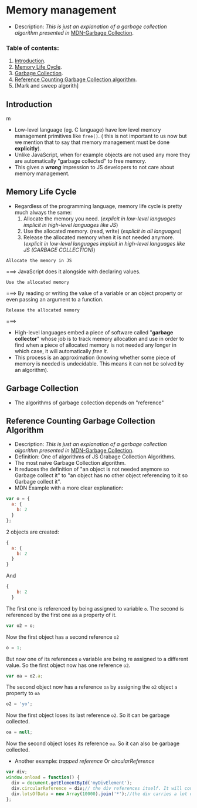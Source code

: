# Memory management

- Description:
    _This is just an explanation of a garbage collection algorithm presented in_ [MDN-Garbage Collection](https://developer.mozilla.org/en-US/docs/Web/JavaScript/Memory_Management#Garbage_collection).
    
    
### Table of contents:

1. [Introduction](#introduction).
2. [Memory Life Cycle](#memory-life-cycle).
3. [Garbage Collection](#garbage-collection).
4. [Reference Counting Garbage Collection algorithm](#reference-counting-garbage-collection-algorithm).
5. [Mark and sweep algorith]

## Introduction
m
- Low-level language (eg. C language) have low level memory management primitives like `free()`. ( this is not important to us now but we mention that to say that memory management must be done **explicitly**).
- Unlike JavaScript, when for example objects are not used any more they are automatically "garbage collected" to free memory.
- This gives a _**wrong**_ impression to JS developers to not care about memory management.


## Memory Life Cycle

- Regardless of the programming language, memory life cycle is pretty much always the same:
    1. Allocate the memory you need. (_explicit in low-level languages implicit in high-level languages like JS_)
    2. Use the allocated memory. (read, write) (_explicit in all languages_)
    3. Release the allocated memory when it is not needed anymore. (_explicit in low-level languages implicit in high-level languages like JS (GARBAGE COLLECTION)_)

```
Allocate the memory in JS
```
 ===> JavaScript does it alongside with declaring values.
 
 ```
Use the allocated memory
 ```
 ===> By reading or writing the value of a variable or an object property or even passing an argument to a function.

```
Release the allocated memory
```
===>
- High-level languages embed a piece of software called "**garbage collector**" whose job is to track memory allocation and use in order to find when a piece of allocated memory is not needed any longer in which case, it will automatically _free it_. 
- This process is an approximation (knowing whether some piece of memory is needed is undecidable. This means it can not be solved by an algorithm).

## Garbage Collection

- The algorithms of garbage collection depends on "reference"


## Reference Counting Garbage Collection Algorithm

- Description:
    _This is just an explanation of a garbage collection algorithm presented in_ [MDN-Garbage Collection](https://developer.mozilla.org/en-US/docs/Web/JavaScript/Memory_Management#Garbage_collection).
- Definition: One of algorithms of JS Grabage Collection Algorithms.
- The most naive Garbage Collection algorithm.
- It reduces the definition of "an object is not needed anymore so Garbage collect it" to "an object has no other object referencing to it so Garbage collect it". 
- MDN Example with a more clear explanation:

```javascript
var o = { 
  a: {
    b: 2
  }
}; 
```
2 objects are created:

```javascript
{ 
  a: {
    b: 2
  }
}
```
And 
```javascript
{
    b: 2
  }
```
The first one is referenced by being assigned to variable `o`. The second is referenced by the first one as a property of it.

```javascript
var o2 = o; 
```
Now the first object has a second reference `o2`
```javascript
o = 1;     
```
But now one of its references `o` variable are being re assigned to a different value. So the first object now has one reference `o2`.
```javascript
var oa = o2.a; 
```
The second object now has a reference `oa` by assigning the `o2` object `a` property to `oa`
```javascript
o2 = 'yo';
```
Now the first object loses its last reference `o2`. So it can be garbage collected.
```javascript
oa = null; 
```
Now the second object loses its reference `oa`. So it can also be garbage collected.

           
- Another example: _trapped reference_ Or _circularReference_
```javascript
var div;
window.onload = function() {
  div = document.getElementById('myDivElement');
  div.circularReference = div;// the div references itself. It will continue in memory even if it is removed from DOM tree.
  div.lotsOfData = new Array(10000).join('*');//the div carries a lot of data. Memory consumed by this data will never be released.
};
```
